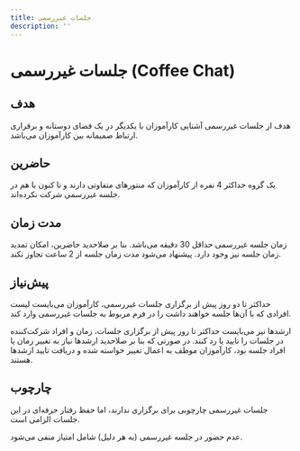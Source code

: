 ```yaml
---
title: جلسات غیررسمی
description: ''
---
```


# جلسات غیررسمی (Coffee Chat)

## هدف

هدف از جلسات غیررسمی آشنایی کارآموزان با یکدیگر در یک فضای دوستانه و برقراری ارتباط صمیمانه بین کارآموزان می‌باشد.

## حاضرین

یک گروه حداکثر 4 نفره از کارآموزان که منتورهای متفاوتی دارند و تا کنون با هم در جلسه غیررسمی شرکت نکرده‌اند.

## مدت زمان

زمان جلسه غیررسمی حداقل 30 دقیقه می‌باشد. بنا بر صلاحدید حاضرین، امکان تمدید زمان جلسه نیز وجود دارد. پیشنهاد می‌شود
مدت زمان جلسه از 2 ساعت تجاوز نکند.

## پیش‌نیاز

حداکثر تا دو روز پیش از برگزاری جلسات غیررسمی، کارآموزان می‌بایست لیست افرادی که با آن‌ها جلسه خواهند داشت را در فرم
مربوط به جلسات غیررسمی وارد کند.

ارشدها نیز می‌بایست حداکثر تا روز پیش از برگزاری جلسات، زمان و افراد شرکت‌کننده در جلسات را تایید یا رد کنند. در صورتی
که بنا بر
صلاحدید ارشدها نیاز به تغییر زمان یا افراد جلسه بود، کارآموزان موظف به اعمال تغییر خواسته شده و دریافت تایید ارشدها
هستند.

## چارچوب

جلسات غیررسمی چارچوبی برای برگزاری ندارند، اما حفظ رفتار حرفه‌ای در این جلسات الزامی است.

عدم حضور در جلسه غیررسمی (به هر دلیل) شامل امتیاز منفی می‌شود.